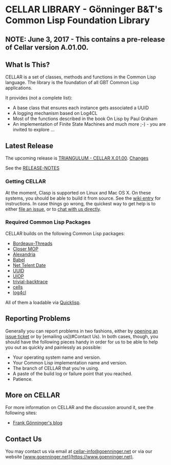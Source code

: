 # CELLAR LIBRARY - Gönninger B&T's Common Lisp Foundation Library

## NOTE:  June 3, 2017 - This contains a pre-release of Cellar version A.01.00.

## What Is This?
CELLAR is a set of classes, methods and functions in the Common Lisp language. The library is the foundation of all GBT Common Lisp applications.

It provides (not a complete list):
* A base class that ensures each instance gets associated a UUID
* A logging mechanism based on Log4CL
* Most of the functions described in the book On Lisp by Paul Graham
* An implementation of Finite State Machines
and much more ;-) - you are invited to explore ...

## Latest Release
The upcoming release is [TRIANGULUM - CELLAR X.01.00](https://github.com/dg1sbg/cellar/releases/tag/). [Changes](https://github.com/drmeister/clasp/milestone/3)

See the [RELEASE-NOTES](RELEASE-NOTES)

### Getting CELLAR
At the moment, Clasp is supported on Linux and Mac OS X. On these systems, you should be able to build it from source. See the [wiki entry](https://github.com/drmeister/clasp/wiki/Clasp-0.5-Build-Instructions) for instructions. In case things go wrong, the quickest way to get help is to either [file an issue](#reporting-problems), or to [chat with us directly](#irc).

### Required Common Lisp Packages
CELLAR builds on the following Common Lisp packages:

* [Bordeaux-Threads](https://common-lisp.net/project/bordeaux-threads/)
* [Closer MOP](https://common-lisp.net/project/closer/)
* [Alexandria](https://common-lisp.net/project/alexandria/)
* [Babel](https://common-lisp.net/project/babel/)
* [Net Telent Date](http://www.cliki.net/net-telent-date)
* [UUID](http://www.cliki.net/uuid)
* [UIOP](http://www.cliki.net/uiop)
* [trivial-backtrace](http://www.cliki.net/trivial-backtrace)
* [cells](https://github.com/kennytilton/cells/wiki)
* [log4cl](https://github.com/7max/log4cl)

All of them a loadable via [Quicklisp](https://www.quicklisp.org/).

## Reporting Problems
Generally you can report problems in two fashions, either by [opening an issue ticket](https://github.com/dg1sbg/cellar/issues/new) or by [emailing us](#Contact Us). In both cases, though, you should have the following pieces handy in order for us to be able to help you out as quickly and painlessly as possible:

* Your operating system name and version.
* Your Common Lisp implementation name and version.
* The branch of CELLAR that you're using.
* A paste of the build log or failure point that you reached.
* Patience.

## More on CELLAR
For more information on CELLAR and the discussion around it, see the following sites:

* [Frank Gönninger's blog](http://ham-and-eggs-from-frgo.blogspot.de)

## Contact Us
You may contact us via email at [cellar-info@goenninger.net](cellar-info@goenninger.net) or via our website [www.goenninger.net](https://www.goenninger.net).
